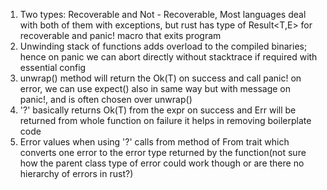 1. Two types: Recoverable and Not - Recoverable, Most languages deal with both of them with exceptions, but rust has type of Result<T,E> for recoverable and panic! macro that exits program
2. Unwinding stack of functions adds overload to the compiled binaries; hence on panic we can abort directly without stacktrace if required with essential config
3. unwrap() method will return the Ok(T) on success and call panic! on error, we can use expect() also in same way but with message on panic!, and is often chosen over unwrap()
4. '?' basically returns Ok(T) from the expr on success and Err will be returned from whole function on failure it helps in removing boilerplate code
5. Error values when using '?' calls from method of From trait which converts one error to the error type returned by the function(not sure how the parent class type of error could work though or are there no hierarchy of errors in rust?) 